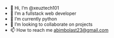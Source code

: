 - 👋 Hi, I’m @xeuztech101
- 👀 I’m a fullstack web developer
- 🌱 I’m currently python 
- 💞️ I’m looking to collaborate on projects
- 📫 How to reach me abimbolast23@gmail.com

<!---
xeuztech101/xeuztech101 is a ✨ special ✨ repository because its `README.md` (this file) appears on your GitHub profile.
You can click the Preview link to take a look at your changes.
--->

